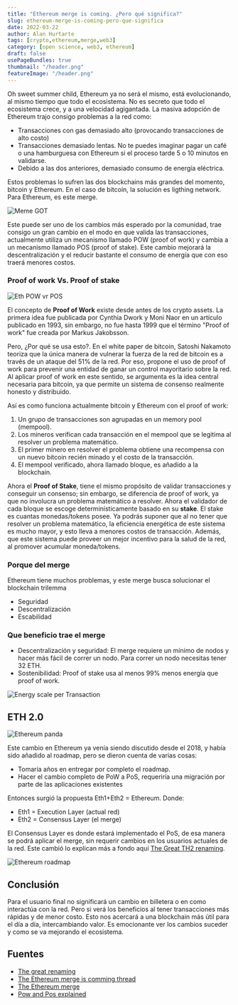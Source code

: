 ```yaml
---
title: "Ethereum merge is coming. ¿Pero qué significa?"
slug: ethereum-merge-is-coming-pero-que-significa
date: 2022-03-22
author: Alan Hurtarte
tags: [crypto,ethereum,merge,web3]
category: [open science, web3, ethereum]
draft: false
usePageBundles: true
thumbnail: "/header.png"
featureImage: "/header.png"
---
```


<!-- # The Ethereum merge is coming. ¿Pero qué significa? -->

Oh sweet summer child, Ethereum ya no será el mismo, está evolucionando, al mismo tiempo que todo el ecosistema. No es secreto que todo el ecosistema crece, y a una velocidad agigantada. La masiva adopción de Ethereum trajo consigo problemas a la red como:
* Transacciones con gas demasiado alto (provocando transacciones de alto costo)
* Transacciones demasiado lentas. No te puedes imaginar pagar un café o una hamburguesa con Ethereum si el proceso tarde 5 o 10 minutos en validarse.
* Debido a las dos anteriores, demasiado consumo de energía eléctrica.

<!-- TEASER_END -->

Estos problemas lo sufren las dos blockchains más grandes del momento, bitcoin y Ethereum. En el caso de bitcoin, la solución es ligthing network. Para Ethereum, es este merge.


![Meme GOT](meme-summer.jpeg)

Este puede ser uno de los cambios más esperado por la comunidad, trae consigo un gran cambio en el modo en que valida las transacciones, actualmente utiliza un mecanismo llamado POW (proof of work) y cambia a un mecanismo llamado POS (proof of stake). Este cambio mejorará la descentralización y el reducir bastante el consumo de energía que con eso traerá menores costos.

### Proof of work Vs. Proof of stake
![Eth POW vr POS](eth-pow-pos.png)

El concepto de **Proof of Work** existe desde antes de los crypto assets. La primera idea fue publicada por Cynthia Dwork y Moni Naor en un artículo publicado en 1993, sin embargo, no fue hasta 1999 que el término "Proof of work" fue creada por Markus Jakobsson.

Pero, ¿Por qué se usa esto?. En el white paper de bitcoin, Satoshi Nakamoto teoriza que la única manera de vulnerar la fuerza de la red de bitcoin es a través de un ataque del 51% de la red. Por eso, propone el uso de proof of work para prevenir una entidad de ganar un control mayoritario sobre la red. Al aplicar proof of work en este sentido, se argumenta es la idea central necesaria para bitcoin, ya que permite un sistema de consenso realmente honesto y distribuido.

Así es como funciona actualmente bitcoin y Ethereum con el proof of work:
1. Un grupo de transacciones son agrupadas en un memory pool (mempool).
2. Los mineros verifican cada transacción en el mempool que se legitima al resolver un problema matemático.
3. El primer minero en resolver el problema obtiene una recompensa con un nuevo bitcoin recién minado y el costo de la transacción.
4. El mempool verificado, ahora llamado bloque, es añadido a la blockchain.

Ahora el **Proof of Stake**, tiene el mismo propósito de validar transacciones y conseguir un consenso; sin embargo, se diferencia de proof of work, ya que no involucra un problema matemático a resolver. Ahora el validador de cada bloque se escoge determinísticamente basado en su **stake**. El stake es cuantas monedas/tokens posee. Ya podrás suponer que al no tener que resolver un problema matemático, la eficiencia energética de este sistema es mucho mayor, y esto lleva a menores costos de transacción. Además, que este sistema puede proveer un mejor incentivo para la salud de la red, al promover acumular moneda/tokens.

### Porque del merge
Ethereum tiene muchos problemas, y este merge busca solucionar el blockchain trilemma
* Seguridad
* Descentralización
* Escabilidad

### Que beneficio trae el merge
* Descentralización y seguridad: El merge requiere un mínimo de nodos y hacer más fácil de correr un nodo. Para correr un nodo necesitas tener 32 ETH.
* Sostenibilidad: Proof of stake usa al menos 99% menos energía que proof of work.


![Energy scale per Transaction](energy.png)



## ETH 2.0
![Ethereum panda](ethereum_panda.png)

Este cambio en Ethereum ya venía siendo discutido desde el 2018, y había sido añadido al roadmap, pero se dieron cuenta de varias cosas:
* Tomaría años en entregar por completo el roadmap.
* Hacer el cambio completo de PoW a PoS, requeriría una migración por parte de las aplicaciones existentes

Entonces surgió la propuesta Eth1+Eth2 = Ethereum. Donde:
* Eth1 = Execution Layer (actual red)
* Eth2 = Consensus Layer (el merge)

El Consensus Layer es donde estará implementado el PoS, de esa manera se podrá aplicar el merge, sin requerir cambios en los usuarios actuales de la red. Este cambió lo explican más a fondo aquí [The Great TH2 renaming](https://blog.ethereum.org/2022/01/24/the-great-eth2-renaming/).

![Ethereum roadmap](upgrade_path.png)
## Conclusión
Para el usuario final no significará un cambio en billetera o en como interactúa con la red. Pero si verá los beneficios al tener transacciones más rápidas y de menor costo. Esto nos acercará a una blockchain más útil para el día a día, intercambiando valor.
Es emocionante ver los cambios suceder y como se va mejorando el ecosistema.

## Fuentes
* [The great renaming](https://blog.ethereum.org/2022/01/24/the-great-eth2-renaming/)
* [The Ethereum merge is comming thread](https://twitter.com/JackNiewold/status/1506779959242764288)
* [The Ethereum merge](https://ethereum.org/en/upgrades/merge/#main-content)
* [Pow and Pos explained](https://hackernoon.com/consensus-mechanisms-explained-pow-vs-pos-89951c66ae10)
